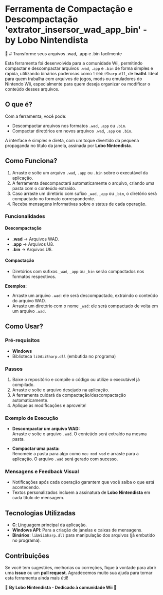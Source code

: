 #  Ferramenta de Compactação e Descompactação 'extrator_insersor_wad_app_bin' - by Lobo Nintendista

🚀 # Transforme seus arquivos .wad, .app e .bin facilmente

Esta ferramenta foi desenvolvida para a comunidade Wii, permitindo compactar e descompactar arquivos `.wad`, `.app` e `.bin` de forma simples e rápida, utilizando binários poderosos como `libWiiSharp.dll`, de **leathl**. Ideal para quem trabalha com arquivos de jogos, mods ou emuladores do Nintendo Wii, especialmente para quem deseja organizar ou modificar o conteúdo desses arquivos.

## O que é?

Com a ferramenta, você pode:

- Descompactar arquivos nos formatos `.wad`, `.app` ou `.bin`.
- Compactar diretórios em novos arquivos `.wad`, `.app` ou `.bin`.

A interface é simples e direta, com um toque divertido da pequena propaganda no título da janela, assinada por **Lobo Nintendista**.

## Como Funciona?

1. Arraste e solte um arquivo `.wad`, `.app` ou `.bin` sobre o executável da aplicação.
2. A ferramenta descompactará automaticamente o arquivo, criando uma pasta com o conteúdo extraído.
3. Caso arraste um diretório com sufixo `_wad`, `_app` ou `_bin`, o diretório será compactado no formato correspondente.
4. Receba mensagens informativas sobre o status de cada operação.

### Funcionalidades

#### Descompactação
- **.wad** → Arquivos WAD.
- **.app** → Arquivos U8.
- **.bin** → Arquivos U8.

#### Compactação
- Diretórios com sufixos `_wad`, `_app` ou `_bin` serão compactados nos formatos respectivos.

**Exemplos:**

- Arraste um arquivo `.wad`: ele será descompactado, extraindo o conteúdo do arquivo WAD.
- Arraste um diretório com o nome `_wad`: ele será compactado de volta em um arquivo `.wad`.

## Como Usar?

### Pré-requisitos
- **Windows**
- Biblioteca `libWiiSharp.dll` (embutida no programa)

### Passos

1. Baixe o repositório e compile o código ou utilize o executável já compilado.
2. Arraste e solte o arquivo desejado na aplicação.
3. A ferramenta cuidará da compactação/descompactação automaticamente.
4. Aplique as modificações e aproveite!

### Exemplo de Execução

- **Descompactar um arquivo WAD:**  
  Arraste e solte o arquivo `.wad`. O conteúdo será extraído na mesma pasta.

- **Compactar uma pasta:**  
  Renomeie a pasta para algo como `meu_mod_wad` e arraste para a aplicação. O arquivo `.wad` será gerado com sucesso.

### Mensagens e Feedback Visual
- Notificações após cada operação garantem que você saiba o que está acontecendo.
- Textos personalizados incluem a assinatura de **Lobo Nintendista** em cada título de mensagem.

## Tecnologias Utilizadas

- **C**: Linguagem principal da aplicação.
- **Windows API**: Para a criação de janelas e caixas de mensagens.
- **Binários**: `libWiiSharp.dll` para manipulação dos arquivos (já embutido no programa).

## Contribuições

Se você tem sugestões, melhorias ou correções, fique à vontade para abrir uma **issue** ou um **pull request**. Agradecemos muito sua ajuda para tornar esta ferramenta ainda mais útil!

🌟 **By Lobo Nintendista - Dedicado à comunidade Wii** 🌟


